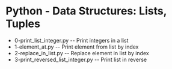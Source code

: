 # Python - Data Structures: Lists, Tuples
- 0-print_list_integer.py -- Print integers in a list
- 1-element_at.py -- Print element from list by index
- 2-replace_in_list.py -- Replace element in list by index
- 3-print_reversed_list_integer.py -- Print list in reverse
